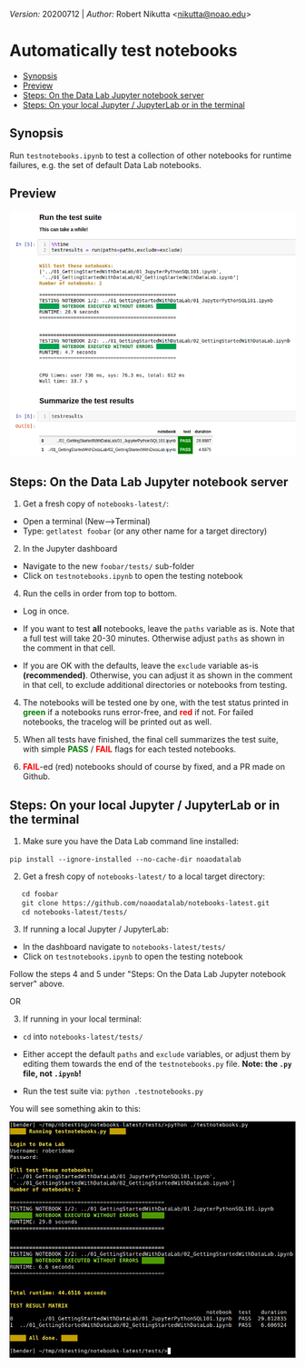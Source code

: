 *Version:* 20200712 | *Author:* Robert Nikutta \<nikutta@noao.edu\>


# Automatically test notebooks

  * [Synopsis](#synopsis)
  * [Preview](#preview)
  * [Steps: On the  Data Lab Jupyter notebook server](#steps-on-the-data-lab-jupyter-notebook-server)
  * [Steps: On your local Jupyter / JupyterLab or in the terminal](#steps-on-your-local-jupyter--jupyterlab-or-in-the-terminal)

## Synopsis
Run `testnotebooks.ipynb` to test a collection of other notebooks for runtime failures, e.g. the set of default Data Lab notebooks.

## Preview
![Results](./figures/view_run_results.png)


## Steps: On the Data Lab Jupyter notebook server

1. Get a fresh copy of `notebooks-latest/`:

  * Open a terminal (New-->Terminal)
  * Type: `getlatest foobar` (or any other name for a target directory)

2. In the Jupyter dashboard

  * Navigate to the new `foobar/tests/` sub-folder
  * Click on `testnotebooks.ipynb` to open the testing notebook

4. Run the cells in order from top to bottom.

  * Log in once.
  
  * If you want to test **all** notebooks, leave the `paths` variable as is. Note that a full test will take 20-30 minutes.
  Otherwise adjust `paths` as shown in the comment in that cell.

  * If you are OK with the defaults, leave the `exclude` variable as-is **(recommended)**.
  Otherwise, you can adjust it as shown in the comment in that cell, to exclude additional directories or notebooks from testing.

4. The notebooks will be tested one by one, with the test status printed in <span style="color:green">**green**</span> if a notebooks runs error-free, and <span style="color:red">**red**</span> if not. For failed notebooks, the tracelog will be printed out as well.

5. When all tests have finished, the final cell summarizes the test suite, with simple <span style="color:green">**PASS**</span> / <span style="color:red">**FAIL**</span> flags for each tested notebooks.

6. <span style="color:red">**FAIL**</span>-ed (red) notebooks should of course by fixed, and a PR made on Github.


## Steps: On your local Jupyter / JupyterLab or in the terminal

1. Make sure you have the Data Lab command line installed:

  `pip install --ignore-installed --no-cache-dir noaodatalab`

2. Get a fresh copy of `notebooks-latest/` to a local target directory:

  ```mkdir foobar/
     cd foobar
     git clone https://github.com/noaodatalab/notebooks-latest.git
     cd notebooks-latest/tests/
  ```

3. If running a local Jupyter / JupyterLab:

  * In the dashboard navigate to `notebooks-latest/tests/`
  * Click on `testnotebooks.ipynb` to open the testing notebook

  Follow the steps 4 and 5 under "Steps: On the  Data Lab Jupyter notebook server" above.

OR 

3. If running in your local terminal:

  * `cd` into `notebooks-latest/tests/`
  * Either accept the default `paths` and `exclude` variables, or adjust them by editing them towards the end of the `testnotebooks.py` file. **Note: the `.py` file, not `.ipynb`!**

  * Run the test suite via: `python .testnotebooks.py`
  
  You will see something akin to this:
  
  ![Terminal](./figures/view_terminal.png)
